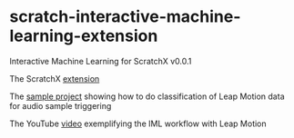 # scratch-interactive-machine-learning-extension

Interactive Machine Learning for ScratchX v0.0.1


The ScratchX [extension](https://frantic0.github.io/scratch-interactive-machine-learning-extension/extension.js) 

The [sample project](http://scratchx.org/?url=https://frantic0.github.io/scratch-interactive-machine-learning-extension/examples/LeapMotion_IML_Sample.sbx) showing how to do classification of Leap Motion data for audio sample triggering

The YouTube [video](https://youtu.be/ZvCxPs6nhNg) exemplifying the IML workflow with Leap Motion
